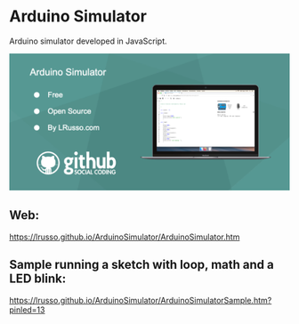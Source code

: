 # Arduino Simulator

Arduino simulator developed in JavaScript.

![alt screenshot](https://raw.githubusercontent.com/lrusso/ArduinoSimulator/master/ArduinoSimulator.png)

## Web:

https://lrusso.github.io/ArduinoSimulator/ArduinoSimulator.htm

## Sample running a sketch with loop, math and a LED blink:

https://lrusso.github.io/ArduinoSimulator/ArduinoSimulatorSample.htm?pinled=13
